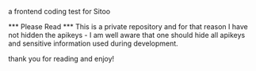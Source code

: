 a frontend coding test for Sitoo

*** Please Read ***
This is a private repository and for that reason I have not hidden the apikeys - I am well aware that one should hide all apikeys and sensitive information used during development. 

thank you for reading and enjoy!
